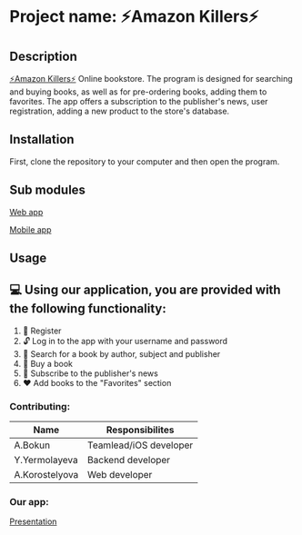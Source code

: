 # Project name: ⚡️Amazon Killers⚡️
Description
------------------
[⚡️Amazon Killers⚡️](https://drive.google.com/drive/folders/1m_ft_pgb3y_7C4jk2HGHrVrQYL0819bz?usp=sharing) Online bookstore. The program is designed for searching and buying books, as well as for pre-ordering books, adding them to favorites. The app offers a subscription to the publisher's news, user registration, adding a new product to the store's database.

Installation
---------------
First, clone the repository to your computer and then open the program.

Sub modules
---------------
[Web app](https://github.com/fpmi-hci/proekt13-web-amazon-killers)

[Mobile app](https://github.com/fpmi-hci/proekt13-mobile-amazon-killers)

Usage
------------------
💻 Using our application, you are provided with the following functionality:
----------------------------------------------------------------------------------------------------------- 
1. 📝 Register
2. 🔓 Log in to the app with your username and password
3. 🔎 Search for a book by author, subject and publisher
4. 💸 Buy a book
5. 📰 Subscribe to the publisher's news
6. ❤ Add books to the "Favorites" section

### Contributing:
Name | Responsibilites
------------|-------------
   A.Bokun | Teamlead/iOS developer
   Y.Yermolayeva | Backend developer
   A.Korostelyova | Web developer
   
 ### Our app:
[Presentation](https://docs.google.com/presentation/d/1YzF0zFIINrZiyWvw0G4ER7iRqaXFuRiI3wxGbVhV1Kg/edit?usp=sharing)
